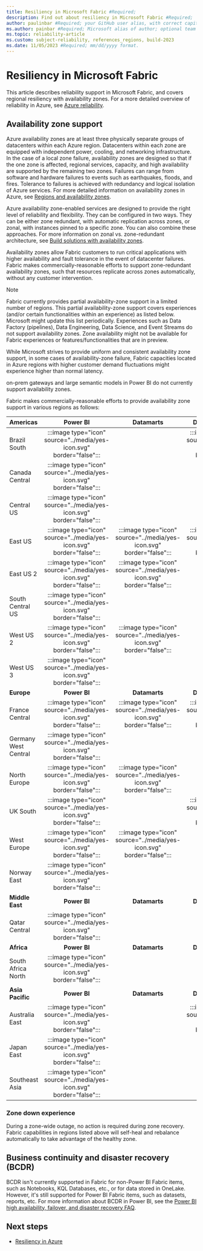 ```yaml
---
title: Resiliency in Microsoft Fabric #Required;
description: Find out about resiliency in Microsoft Fabric #Required; 
author: paulinbar #Required; your GitHub user alias, with correct capitalization.
ms.author: painbar #Required; Microsoft alias of author; optional team alias.
ms.topic: reliability-article
ms.custom: subject-reliability, references_regions, build-2023
ms.date: 11/05/2023 #Required; mm/dd/yyyy format.
---
```


# Resiliency in Microsoft Fabric

This article describes reliability support in Microsoft Fabric, and covers regional resiliency with availability zones. For a more detailed overview of reliability in Azure, see [Azure reliability](/azure/architecture/framework/resiliency/overview).

## Availability zone support
Azure availability zones are at least three physically separate groups of datacenters within each Azure region. Datacenters within each zone are equipped with independent power, cooling, and networking infrastructure. In the case of a local zone failure, availability zones are designed so that if the one zone is affected, regional services, capacity, and high availability are supported by the remaining two zones.  Failures can range from software and hardware failures to events such as earthquakes, floods, and fires. Tolerance to failures is achieved with redundancy and logical isolation of Azure services. For more detailed information on availability zones in Azure, see [Regions and availability zones](/azure/availability-zones/az-overview).

Azure availability zone-enabled services are designed to provide the right level of reliability and flexibility. They can be configured in two ways. They can be either zone redundant, with automatic replication across zones, or zonal, with instances pinned to a specific zone. You can also combine these approaches. For more information on zonal vs. zone-redundant architecture, see [Build solutions with availability zones](/azure/architecture/high-availability/building-solutions-for-high-availability).

Availability zones allow Fabric customers to run critical applications with higher availability and fault tolerance in the event of datacenter failures. Fabric makes commercially-reasonable efforts to support zone-redundant availability zones, such that resources replicate across zones automatically, without any customer intervention.

> [!Note]
> Fabric currently provides partial availability-zone support in a limited number of regions. This partial availability-zone support covers experiences (and/or certain functionalities within an experience) as listed below. Microsoft might update this list periodically. Experiences such as Data Factory (pipelines), Data Engineering, Data Science, and Event Streams do not support availability zones. Zone availability might not be available for Fabric experiences or features/functionalities that are in preview.
>
> While Microsoft strives to provide uniform and consistent availability zone support, in some cases of availability-zone failure, Fabric capacities located in Azure regions with higher customer demand fluctuations might experience higher than normal latency.
>
> on-prem gateways and large semantic models in Power BI do not currently support availability zones.  

Fabric makes commercially-reasonable efforts to provide availability zone support in various regions as follows:

| **Americas**         | **Power BI**                                                          | **Datamarts**                                                         | **Data Warehouses**                                                   | **Real-Time Analytics**                                               |
|:---------------------|:---------------------------------------------------------------------:|:---------------------------------------------------------------------:|:---------------------------------------------------------------------:|:---------------------------------------------------------------------:|
| Brazil South         | :::image type="icon" source="../media/yes-icon.svg" border="false"::: |                                                                       | :::image type="icon" source="../media/yes-icon.svg" border="false"::: | :::image type="icon" source="../media/yes-icon.svg" border="false"::: |
| Canada Central       | :::image type="icon" source="../media/yes-icon.svg" border="false"::: |                                                                       |                                                                       | :::image type="icon" source="../media/yes-icon.svg" border="false"::: |
| Central US           | :::image type="icon" source="../media/yes-icon.svg" border="false"::: |                                                                       |                                                                       |                                                                       |
| East US              | :::image type="icon" source="../media/yes-icon.svg" border="false"::: | :::image type="icon" source="../media/yes-icon.svg" border="false"::: | :::image type="icon" source="../media/yes-icon.svg" border="false"::: | :::image type="icon" source="../media/yes-icon.svg" border="false"::: |
| East US 2            | :::image type="icon" source="../media/yes-icon.svg" border="false"::: | :::image type="icon" source="../media/yes-icon.svg" border="false"::: |                                                                       | :::image type="icon" source="../media/yes-icon.svg" border="false"::: |
| South Central US     | :::image type="icon" source="../media/yes-icon.svg" border="false"::: |                                                                       |                                                                       |                                                                       |
| West US 2            | :::image type="icon" source="../media/yes-icon.svg" border="false"::: | :::image type="icon" source="../media/yes-icon.svg" border="false"::: |                                                                       |                                                                       |
| West US 3            | :::image type="icon" source="../media/yes-icon.svg" border="false"::: |                                                                       |                                                                       | :::image type="icon" source="../media/yes-icon.svg" border="false"::: |
| **Europe**           | **Power BI**                                                          | **Datamarts**                                                         | **Data Warehouses**                                                   | **Real-Time Analytics**                                               |
| France Central       | :::image type="icon" source="../media/yes-icon.svg" border="false"::: | :::image type="icon" source="../media/yes-icon.svg" border="false"::: | :::image type="icon" source="../media/yes-icon.svg" border="false"::: | :::image type="icon" source="../media/yes-icon.svg" border="false"::: |
| Germany West Central | :::image type="icon" source="../media/yes-icon.svg" border="false"::: |                                                                       |                                                                       |                                                                       |
| North Europe         | :::image type="icon" source="../media/yes-icon.svg" border="false"::: | :::image type="icon" source="../media/yes-icon.svg" border="false"::: |                                                                       | :::image type="icon" source="../media/yes-icon.svg" border="false"::: |
| UK South             | :::image type="icon" source="../media/yes-icon.svg" border="false"::: |                                                                       | :::image type="icon" source="../media/yes-icon.svg" border="false"::: | :::image type="icon" source="../media/yes-icon.svg" border="false"::: |
| West Europe          | :::image type="icon" source="../media/yes-icon.svg" border="false"::: | :::image type="icon" source="../media/yes-icon.svg" border="false"::: |                                                                       |                                                                       |
| Norway East          | :::image type="icon" source="../media/yes-icon.svg" border="false"::: |                                                                       |                                                                       | :::image type="icon" source="../media/yes-icon.svg" border="false"::: |
| **Middle East**      | **Power BI**                                                          | **Datamarts**                                                         | **Data Warehouses**                                                   | **Real-Time Analytics**                                               |
| Qatar Central        | :::image type="icon" source="../media/yes-icon.svg" border="false"::: |                                                                       |                                                                       |                                                                       |
| **Africa**           | **Power BI**                                                          | **Datamarts**                                                         | **Data Warehouses**                                                   | **Real-Time Analytics**                                               |
| South Africa North   | :::image type="icon" source="../media/yes-icon.svg" border="false"::: |                                                                       |                                                                       | :::image type="icon" source="../media/yes-icon.svg" border="false"::: |
| **Asia Pacific**     | **Power BI**                                                          | **Datamarts**                                                         | **Data Warehouses**                                                   | **Real-Time Analytics**                                               |
| Australia East       | :::image type="icon" source="../media/yes-icon.svg" border="false"::: |                                                                       | :::image type="icon" source="../media/yes-icon.svg" border="false"::: |                                                                       |
| Japan East           | :::image type="icon" source="../media/yes-icon.svg" border="false"::: |                                                                       |                                                                       |                                                                       |
| Southeast Asia       | :::image type="icon" source="../media/yes-icon.svg" border="false"::: |                                                                       |                                                                       |                                                                       |

### Zone down experience
During a zone-wide outage, no action is required during zone recovery. Fabric capabilities in regions listed above will self-heal and rebalance automatically to take advantage of the healthy zone.

## Business continuity and disaster recovery (BCDR)

BCDR isn't currently supported in Fabric for non-Power BI Fabric items, such as Notebooks, KQL Databases, etc., or for data stored in OneLake. However, it's still supported for Power BI Fabric items, such as datasets, reports, etc. For more information about BCDR in Power BI, see the [Power BI high availability, failover, and disaster recovery FAQ](/power-bi/enterprise/service-admin-failover).

## Next steps

* [Resiliency in Azure](/azure/availability-zones/overview)